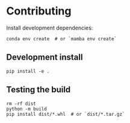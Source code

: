 # Contributing

Install development dependencies:

```
conda env create  # or `mamba env create`
```


## Development install

```
pip install -e .
```


## Testing the build

```
rm -rf dist
python -m build
pip install dist/*.whl  # or `dist/*.tar.gz`
```
